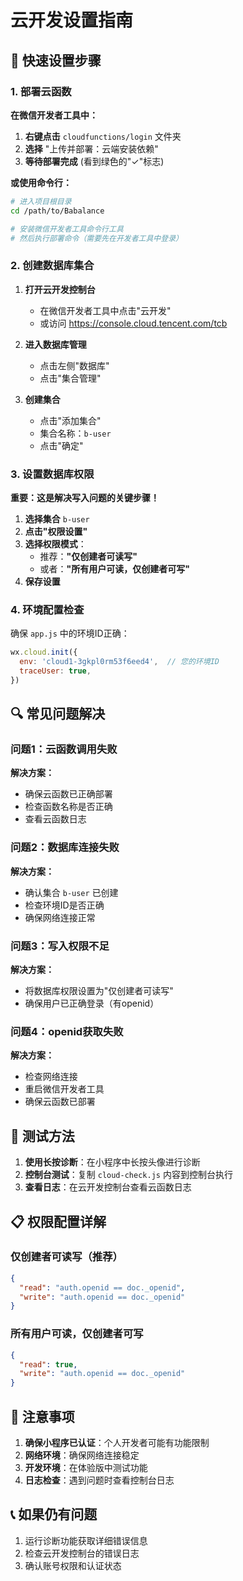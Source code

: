 # 云开发设置指南

## 🚀 快速设置步骤

### 1. 部署云函数

**在微信开发者工具中：**

1. **右键点击** `cloudfunctions/login` 文件夹
2. **选择** "上传并部署：云端安装依赖"
3. **等待部署完成** (看到绿色的"✓"标志)

**或使用命令行：**
```bash
# 进入项目根目录
cd /path/to/Babalance

# 安装微信开发者工具命令行工具
# 然后执行部署命令（需要先在开发者工具中登录）
```

### 2. 创建数据库集合

1. **打开云开发控制台**
   - 在微信开发者工具中点击"云开发"
   - 或访问 https://console.cloud.tencent.com/tcb

2. **进入数据库管理**
   - 点击左侧"数据库"
   - 点击"集合管理"

3. **创建集合**
   - 点击"添加集合"
   - 集合名称：`b-user`
   - 点击"确定"

### 3. 设置数据库权限

**重要：这是解决写入问题的关键步骤！**

1. **选择集合** `b-user`
2. **点击"权限设置"**
3. **选择权限模式**：
   - 推荐：**"仅创建者可读写"**
   - 或者：**"所有用户可读，仅创建者可写"**
4. **保存设置**

### 4. 环境配置检查

确保 `app.js` 中的环境ID正确：
```javascript
wx.cloud.init({
  env: 'cloud1-3gkpl0rm53f6eed4',  // 您的环境ID
  traceUser: true,
})
```

## 🔍 常见问题解决

### 问题1：云函数调用失败
**解决方案：**
- 确保云函数已正确部署
- 检查函数名称是否正确
- 查看云函数日志

### 问题2：数据库连接失败  
**解决方案：**
- 确认集合 `b-user` 已创建
- 检查环境ID是否正确
- 确保网络连接正常

### 问题3：写入权限不足
**解决方案：**
- 将数据库权限设置为"仅创建者可读写"
- 确保用户已正确登录（有openid）

### 问题4：openid获取失败
**解决方案：**
- 检查网络连接
- 重启微信开发者工具
- 确保云函数已部署

## 🧪 测试方法

1. **使用长按诊断**：在小程序中长按头像进行诊断
2. **控制台测试**：复制 `cloud-check.js` 内容到控制台执行
3. **查看日志**：在云开发控制台查看云函数日志

## 📋 权限配置详解

### 仅创建者可读写（推荐）
```json
{
  "read": "auth.openid == doc._openid",
  "write": "auth.openid == doc._openid"
}
```

### 所有用户可读，仅创建者可写
```json
{
  "read": true,
  "write": "auth.openid == doc._openid"
}
```

## 🔔 注意事项

1. **确保小程序已认证**：个人开发者可能有功能限制
2. **网络环境**：确保网络连接稳定
3. **开发环境**：在体验版中测试功能
4. **日志检查**：遇到问题时查看控制台日志

## 📞 如果仍有问题

1. 运行诊断功能获取详细错误信息
2. 检查云开发控制台的错误日志
3. 确认账号权限和认证状态 
